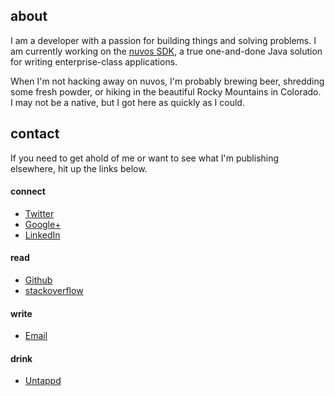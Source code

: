 ## about

I am a developer with a passion for building things and solving problems. I am currently working on
the [nuvos SDK][1], a true one-and-done Java solution for writing enterprise-class applications.

When I'm not hacking away on nuvos, I'm probably brewing beer, shredding some fresh powder, or
hiking in the beautiful Rocky Mountains in Colorado. I may not be a native, but I got here as
quickly as I could.

## contact

If you need to get ahold of me or want to see what I'm publishing elsewhere, hit up the links below.

#### connect
 - [Twitter](https://www.twitter.com/sarumont)
 - [Google+](https://plus.google.com/+RichardKolkovich)
 - [LinkedIn](http://www.linkedin.com/in/richardkolkovich)

#### read
 - [Github](https://www.github.com/sarumont)
 - [stackoverflow](http://stackoverflow.com/users/43356/sarumont)

#### write
 - [Email](mailto:richard@sigil.org)

#### drink
 - [Untappd](https://untappd.com/user/sarumont)

 [1]: http://www.nuvos.com

